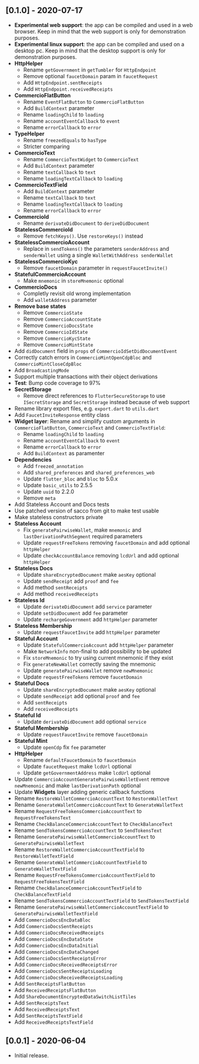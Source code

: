 ## [0.1.0] - 2020-07-17

* **Experimental web support**: the app can be compiled and used in a web browser. Keep in mind that the web support is only for demonstration purposes.
* **Experimental linux support**: the app can be compiled and used on a desktop pc. Keep in mind that the desktop support is only for demonstration purposes.
* **HttpHelper**
  * Rename `getGovernment` in `getTumbler` for `HttpEndpoint`
  * Remove optional `faucetDomain` param in `faucetRequest`
  * Add `HttpEndpoint.sentReceipts`
  * Add `HttpEndpoint.receivedReceipts`
* **CommercioFlatButton**
  * Rename `EventFlatButton` to `CommercioFlatButton`
  * Add `BuildContext` parameter
  * Rename `loadingChild` to `loading`
  * Rename `accountEventCallback` to `event`
  * Rename `errorCallback` to `error`
* **TypeHelper**
  * Rename `freezedEquals` to `hasType`
  * Stricter comparing
* **CommercioText**
  * Rename `CommercioTextWidget` to `CommercioText`
  * Add `BuildContext` parameter
  * Rename `textCallback` to `text`
  * Rename `loadingTextCallback` to `loading`
* **CommercioTextField**
  * Add `BuildContext` parameter
  * Rename `textCallback` to `text`
  * Rename `loadingTextCallback` to `loading`
  * Rename `errorCallback` to `error`
* **CommercioId**
  * Rename `derivateDidDocument` to `deriveDidDocument`
* **StatelessCommercioId**
  * Remove `fetchKeys()`. Use `restoreKeys()` instead
* **StatelessCommercioAccount**
  * Replace in `sendTokens()` the parameters `senderAddress` and `senderWallet` using a single `WalletWithAddress senderWallet`
* **StatelessCommercioKyc**
  * Remove `faucetDomain` parameter in `requestFaucetInvite()`
* **StatefulCommercioAccount**
  * Make `mnemonic` in `storeMnemonic` optional
* **CommercioDocs**
  * Completly revisit old wrong implementation
  * Add `walletAddress` parameter
* **Remove base states**
  * Remove `CommercioState`
  * Remove `CommercioAccountState`
  * Remove `CommercioDocsState`
  * Remove `CommercioIdState`
  * Remove `CommercioKycState`
  * Remove `CommercioMintState`
* Add `didDocument` field in `props` of `CommercioIdSetDidDocumentEvent`
* Correctly catch errors in `CommercioMintOpenCdpBloc` and `CommercioMintCloseCdpBloc`
* Add `BroadcastingMode`
* Support multiple transactions with their object derivations
* **Test**: Bump code coverage to 97%
* **SecretStorage**
  * Remove direct references to `FlutterSecureStorage` to use `ISecretStorage` and `SecretStorage` instead because of web support
* Rename library export files, e.g. `export.dart` to `utils.dart`
* Add `FaucetInviteResponse` entity class
* **Widget layer**: Rename and simplify custom arguments in `CommercioFlatButton`, `CommercioText` and `CommercioTextField`:
  * Rename `loadingChild` to `loading`
  * Rename `accountEventCallback` to `event`
  * Rename `errorCallback` to `error`
  * Add `BuildContext` as paramenter
* **Dependencies**
  * Add `freezed_annotation`
  * Add `shared_preferences` and `shared_preferences_web`
  * Update `flutter_bloc` and `bloc` to 5.0.x
  * Update `basic_utils` to 2.5.5
  * Update `uuid` to 2.2.0
  * Remove `meta`
* Add Stateless Account and Docs tests
* Use patched version of sacco from git to make test usable
* Make stateless constructors private
* **Stateless Account**
  * Fix `generatePairwiseWallet`, make `mnemonic` and `lastDerivationPathSegment` required parameters
  * Update `requestFreeTokens` removing `faucetDomain` and add optional `httpHelper`
  * Update `checkAccountBalance` removing `lcdUrl` and add optional `httpHelper`
* **Stateless Docs**
  * Update `shareEncryptedDocument` make `aesKey` optional
  * Update `sendReceipt` add `proof` and `fee`
  * Add method `sentReceipts`
  * Add method `receivedReceipts`
* **Stateless Id**
  * Update `derivateDidDocument` add `service` parameter
  * Update `setDidDocument` add `fee` parameter
  * Update `rechargeGovernment` add `httpHelper` parameter
* **Stateless Membership**
  * Update `requestFaucetInvite` add `httpHelper` parameter
* **Stateful Account**
  * Update `StatefulCommercioAccount` add `httpHelper` parameter
  * Make `NetworkInfo` non-final to add possibility to be updated
  * Fix `storeMnemonic` to try using current mnemonic if they exist
  * Fix `generateNewWallet` correctly saving the mnemonic
  * Update `generatePairwiseWallet` remove `newMnemonic`
  * Update `requestFreeTokens` remove `faucetDomain`
* **Stateful Docs**
  * Update `shareEncryptedDocument` make `aesKey` optional
  * Update `sendReceipt` add optional `proof` and `fee`
  * Add `sentReceipts`
  * Add `receivedReceipts`
* **Stateful Id**
  * Update `derivateDidDocument` add optional `service`
* **Stateful Membership**
  * Update `requestFaucetInvite` remove `faucetDomain`
* **Stateful Mint**
  * Update `openCdp` fix `fee` parameter
* **HttpHelper**
  * Rename `defaultFaucetDomain` to `faucetDomain`
  * Update `faucetRequest` make `lcdUrl` optional
  * Update `getGovernmentAddress` make `lcdUrl` optional
* Update `CommercioAccountGeneratePairwiseWalletEvent` remove `newMnemonic` and make `lastDerivationPath` optional
* Update **Widgets** layer adding generic callback functions
* Rename `RestoreWalletCommercioAccountText` to `RestoreWalletText`
* Rename `GenerateWalletCommercioAccountText` to `GenerateWalletText`
* Rename `RequestFreeTokensCommercioAccountText` to `RequestFreeTokensText`
* Rename `CheckBalanceCommercioAccountText` to `CheckBalanceText`
* Rename `SendTokensCommercioAccountText` to `SendTokensText`
* Rename `GeneratePairwiseWalletCommercioAccountText` to `GeneratePairwiseWalletText`
* Rename `RestoreWalletCommercioAccountTextField` to `RestoreWalletTextField`
* Rename `GenerateWalletCommercioAccountTextField` to `GenerateWalletTextField`
* Rename `RequestFreeTokensCommercioAccountTextField` to `RequestFreeTokensTextField`
* Rename `CheckBalanceCommercioAccountTextField` to `CheckBalanceTextField`
* Rename `SendTokensCommercioAccountTextField` to `SendTokensTextField`
* Rename `GeneratePairwiseWalletCommercioAccountTextField` to `GeneratePairwiseWalletTextField`
* Add `CommercioDocsEncDataBloc`
* Add `CommercioDocsSentReceipts`
* Add `CommercioDocsReceivedReceipts`
* Add `CommercioDocsEncDataState`
* Add `CommercioDocsEncDataInitial`
* Add `CommercioDocsEncDataChanged`
* Add `CommercioDocsSentReceiptsError`
* Add `CommercioDocsReceivedReceiptsError`
* Add `CommercioDocsSentReceiptsLoading`
* Add `CommercioDocsReceivedReceiptsLoading`
* Add `SentReceiptsFlatButton`
* Add `ReceivedReceiptsFlatButton`
* Add `ShareDocumentEncryptedDataSwitchListTiles`
* Add `SentReceiptsText`
* Add `ReceivedReceiptsText`
* Add `SentReceiptsTextField`
* Add `ReceivedReceiptsTextField`

## [0.0.1] - 2020-06-04

* Initial release.
